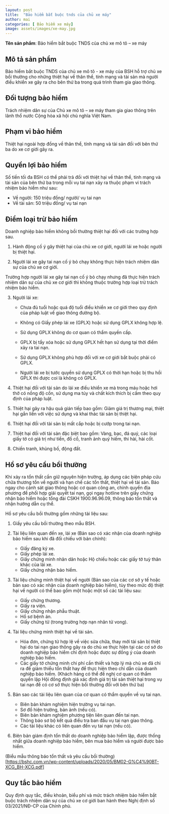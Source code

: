 ```yaml
---
layout: post
title:  "Bảo hiểm bắt buộc tnds của chủ xe máy"
author: mai
categories: [ Bảo hiểm xe máy]
image: assets/images/xe-may.jpg
---
```

**Tên sản phẩm**: Bảo hiểm bắt buộc TNDS của chủ xe mô tô – xe máy

## Mô tả sản phẩm

Bảo hiểm bắt buộc TNDS của chủ xe mô tô - xe máy của BSH hỗ trợ chủ xe bồi thường cho những thiệt hại về thân thể, tính mạng và tài sản mà người điều khiển xe gây ra cho bên thứ ba trong quá trình tham gia giao thông.

## Đối tượng bảo hiểm

Trách nhiệm dân sự của Chủ xe mô tô – xe máy tham gia giao thông trên lãnh thổ nước Cộng hòa xã hội chủ nghĩa Việt Nam.

## Phạm vi bảo hiểm

Thiệt hại ngoài hợp đồng về thân thể, tính mạng và tài sản đối với bên thứ ba do xe cơ giới gây ra.

## Quyền lợi bảo hiểm

Số tiền tối đa BSH có thể phải trả đối với thiệt hại về thân thể, tính mạng và tài sản của bên thứ ba trong mỗi vụ tai nạn xảy ra thuộc phạm vi trách nhiệm bảo hiểm như sau:

- Về người: 150 triệu đồng/ người/ vụ tai nạn
- Về tài sản: 50 triệu đồng/ vụ tai nạn

## Điểm loại trừ bảo hiểm

Doanh nghiệp bảo hiểm không bồi thường thiệt hại đối với các trường hợp sau.

1. Hành động cố ý gây thiệt hại của chủ xe cơ giới, người lái xe hoặc người bị thiệt hại.

2. Người lái xe gây tai nạn cố ý bỏ chạy không thực hiện trách nhiệm dân sự của chủ xe cơ giới.

Trường hợp người lái xe gây tai nạn cố ý bỏ chạy nhưng đã thực hiện trách nhiệm dân sự của chủ xe cơ giới thì không thuộc trường hợp loại trừ trách nhiệm bảo hiểm.

3. Người lái xe:

    - Chưa đủ tuổi hoặc quá độ tuổi điều khiển xe cơ giới theo quy định của pháp luật về giao thông đường bộ.

    - Không có Giấy phép lái xe (GPLX) hoặc sử dụng GPLX không hợp lệ.

    - Sử dụng GPLX không do cơ quan có thẩm quyền cấp.

    - GPLX bị tẩy xóa hoặc sử dụng GPLX hết hạn sử dụng tại thời điểm xảy ra tai nạn.

    - Sử dụng GPLX không phù hợp đối với xe cơ giới bắt buộc phải có GPLX.

    - Người lái xe bị tước quyền sử dụng GPLX có thời hạn hoặc bị thu hồi GPLX thì được coi là không có GPLX.

4. Thiệt hại đối với tài sản do lái xe điều khiển xe mà trong máu hoặc hơi thở có nồng độ cồn, sử dụng ma túy và chất kích thích bị cấm theo quy định của pháp luật.

5. Thiệt hại gây ra hậu quả gián tiếp bao gồm: Giảm giá trị thương mại, thiệt hại gắn liền với việc sử dụng và khai thác tài sản bị thiệt hại.

6. Thiệt hại đối với tài sản bị mất cắp hoặc bị cướp trong tai nạn.

7. Thiệt hại đối với tài sản đặc biệt bao gồm: Vàng, bạc, đá quý, các loại giấy tờ có giá trị như tiền, đồ cổ, tranh ảnh quý hiếm, thi hài, hài cốt.

8. Chiến tranh, khủng bố, động đất.

## Hồ sơ yêu cầu bồi thường

Khi xảy ra tổn thất cần giữ nguyên hiện trường, áp dụng các biện pháp cứu chữa thương tổn về người và hạn chế các tổn thất, thiệt hại về tài sản. Báo ngay cho cảnh sát giao thông hoặc cơ quan công an, chính quyền địa phương để phối hợp giải quyết tai nạn, gọi ngay hotline trên giấy chứng nhận bảo hiểm hoặc tổng đài CSKH 1900.96.96.09, thông báo tổn thất và nhận hướng dẫn cụ thể.

Hồ sơ yêu cầu bồi thường gồm những tài liệu sau:

1. Giấy yêu cầu bồi thường theo mẫu BSH.

2. Tài liệu liên quan đến xe, lái xe (Bản sao có xác nhận của doanh nghiệp bảo hiểm sau khi đã đối chiếu với bản chính):

    - Giấy đăng ký xe.
    - Giấy phép lái xe.
    - Giấy chứng minh nhân dân hoặc Hộ chiếu hoặc các giấy tờ tuỳ thân khác của lái xe.
    - Giấy chứng nhận bảo hiểm.
3. Tài liệu chứng minh thiệt hại về người (Bản sao của các cơ sở y tế hoặc bản sao có xác nhận của doanh nghiệp bảo hiểm), tùy theo mức độ thiệt hại về người có thể bao gồm một hoặc một số các tài liệu sau:

    - Giấy chứng thương.
    - Giấy ra viện.
    - Giấy chứng nhận phẫu thuật.
    - Hồ sơ bệnh án.
    - Giấy chứng tử (trong trường hợp nạn nhân tử vong).
4. Tài liệu chứng minh thiệt hại về tài sản.

    - Hóa đơn, chứng từ hợp lệ về việc sửa chữa, thay mới tài sản bị thiệt hại do tai nạn giao thông gây ra do chủ xe thực hiện tại các cơ sở do doanh nghiệp bảo hiểm chỉ định hoặc được sự đồng ý của doanh nghiệp bảo hiểm.
    - Các giấy tờ chứng minh chi phí cần thiết và hợp lý mà chủ xe đã chi ra để giảm thiểu tổn thất hay để thực hiện theo chỉ dẫn của doanh nghiệp bảo hiểm. (Khách hàng có thể đề nghị cơ quan có thẩm quyền lập Hội đồng định giá xác định giá trị tài sản thiệt hại trong vụ tai nạn để có cơ sở thực hiện bồi thường đối với bên thứ ba)
5. Bản sao các tài liệu liên quan của cơ quan có thẩm quyền về vụ tai nạn.

    - Biên bản khám nghiệm hiện trường vụ tai nạn.
    - Sơ đồ hiện trường, bản ảnh (nếu có).
    - Biên bản khám nghiệm phương tiện liên quan đến tai nạn.
    - Thông báo sơ bộ kết quả điều tra ban đầu vụ tai nạn giao thông.
    - Các tài liệu khác có liên quan đến vụ tai nạn (nếu có).
6. Biên bản giám định tổn thất do doanh nghiệp bảo hiểm lập, được thống nhất giữa doanh nghiệp bảo hiểm, bên mua bảo hiểm và người được bảo hiểm.

(Biểu mẫu thông báo tổn thất và yêu cầu bồi thường)[https://bshc.com.vn/wp-content/uploads/2020/05/BM02-G%C4%90BT-XCG_BH-XCG.pdf]

## Quy tắc bảo hiểm

Quy định quy tắc, điều khoản, biểu phí và mức trách nhiệm bảo hiểm bắt buộc trách nhiệm dân sự của chủ xe cơ giới ban hành theo Nghị định số 03/2021/NĐ-CP của Chính phủ.